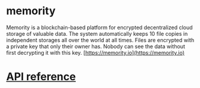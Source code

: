 # memority
Memority is a blockchain-based platform for encrypted decentralized cloud storage of valuable data.
The system automatically keeps 10 file copies in independent storages all over the world at all times.
Files are encrypted with a private key that only their owner has.
Nobody can see the data without first decrypting it with this key.
[https://memority.io](https://memority.io)

# [API reference](docs/API/API_reference.md)
